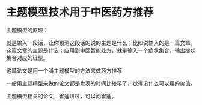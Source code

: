 # 主题模型技术用于中医药方推荐

主题模型的原理：

就是输入一段话，让你预测这段话的说的主题是什么；比如说输入的是一篇文章，这篇文章的主题是什么；应用到中医智能处方，就是输入一个症状集合，输出症状集合对应的证型。

这篇论文是用一个叫主题模型的方法来做药方推荐

一般用主题模型来做的论文都是发表的时间比较早了，觉得没什么可以用的价值。

主题模型相关的论文，崔迪讲过，可以问崔迪。
